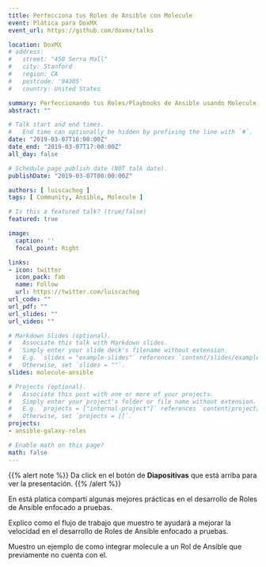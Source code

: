 ```yaml
---
title: Perfecciona tus Roles de Ansible con Molecule
event: Plática para DoxMX
event_url: https://github.com/doxmx/talks

location: DoxMX
# address:
#   street: "450 Serra Mall"
#   city: Stanford
#   region: CA
#   postcode: '94305'
#   country: United States

summary: Perfeccionando tus Roles/Playbooks de Ansible usando Molecule para optimizar tus pruebas.
abstract: ""

# Talk start and end times.
#   End time can optionally be hidden by prefixing the line with `#`.
date: "2019-03-07T16:00:00Z"
date_end: "2019-03-07T17:00:00Z"
all_day: false

# Schedule page publish date (NOT talk date).
publishDate: "2019-03-07T00:00:00Z"

authors: [ luiscachog ]
tags: [ Community, Ansible, Molecule ]

# Is this a featured talk? (true/false)
featured: true

image:
  caption: ''
  focal_point: Right

links:
- icon: twitter
  icon_pack: fab
  name: Follow
  url: https://twitter.com/luiscachog
url_code: ""
url_pdf: ""
url_slides: ""
url_video: ""

# Markdown Slides (optional).
#   Associate this talk with Markdown slides.
#   Simply enter your slide deck's filename without extension.
#   E.g. `slides = "example-slides"` references `content/slides/example-slides.md`.
#   Otherwise, set `slides = ""`.
slides: molecule-ansible

# Projects (optional).
#   Associate this post with one or more of your projects.
#   Simply enter your project's folder or file name without extension.
#   E.g. `projects = ["internal-project"]` references `content/project/deep-learning/index.md`.
#   Otherwise, set `projects = []`.
projects:
- ansible-galaxy-roles

# Enable math on this page?
math: false
---
```


{{% alert note %}}
Da click en el botón de **Diapositivas** que está arriba para ver la presentación.
{{% /alert %}}

En está platica compartí algunas mejores prácticas en el desarrollo de Roles de Ansible enfocado a pruebas.

Explico como el flujo de trabajo que muestro te ayudará a mejorar la velocidad en el desarrollo de Roles de Ansible enfocado a pruebas.

Muestro un ejemplo de como integrar molecule a un Rol de Ansible que previamente no cuenta con el.
